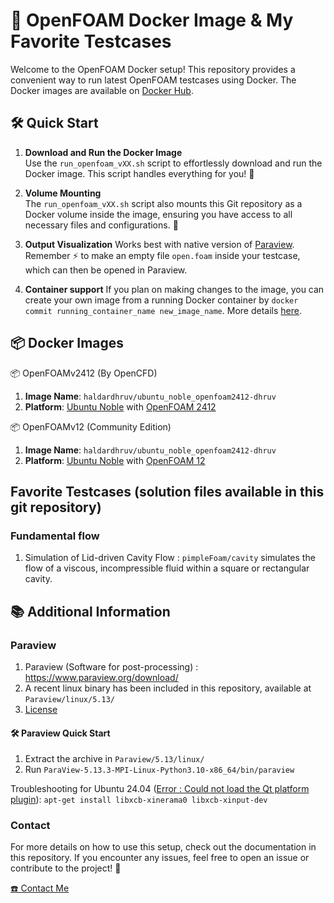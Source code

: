 # 🚀 OpenFOAM Docker Image & My Favorite Testcases

Welcome to the OpenFOAM Docker setup! This repository provides a convenient way to run latest OpenFOAM testcases using Docker. The Docker images are available on [Docker Hub](https://hub.docker.com/u/haldardhruv).

## 🛠️ Quick Start

1. **Download and Run the Docker Image**  
   Use the `run_openfoam_vXX.sh` script to effortlessly download and run the Docker image. This script handles everything for you! 🎉

2. **Volume Mounting**  
   The `run_openfoam_vXX.sh` script also mounts this Git repository as a Docker volume inside the image, ensuring you have access to all necessary files and configurations. 📂

3. **Output Visualization**
   Works best with native version of [Paraview](https://www.paraview.org/download/). Remember ⚡ to make an empty file `open.foam` inside your testcase, which can then be opened in Paraview.

4. **Container support**
   If you plan on making changes to the image, you can create your own image from a running Docker container by `docker commit running_container_name new_image_name`. More details [here](https://docs.docker.com/reference/cli/docker/container/commit/).

## 📦 Docker Images

📦 OpenFOAMv2412 (By OpenCFD)
1. **Image Name**: `haldardhruv/ubuntu_noble_openfoam2412-dhruv`
2. **Platform**: [Ubuntu Noble](https://releases.ubuntu.com/noble/) with [OpenFOAM 2412](https://www.openfoam.com/news/main-news/openfoam-v2412)

📦 OpenFOAMv12 (Community Edition)
1. **Image Name**: `haldardhruv/ubuntu_noble_openfoam2412-dhruv`
2. **Platform**: [Ubuntu Noble](https://releases.ubuntu.com/noble/) with [OpenFOAM 12](https://openfoam.org/version/12/)

## Favorite Testcases (solution files available in this git repository)
### Fundamental flow 
1. Simulation of Lid-driven Cavity Flow : `pimpleFoam/cavity` simulates the flow of a viscous, incompressible fluid within a square or rectangular cavity.


## 📚 Additional Information

### Paraview 
1. Paraview (Software for post-processing) : https://www.paraview.org/download/
2. A recent linux binary has been included in this repository, available at `Paraview/linux/5.13/`
3. [License](https://www.paraview.org/license/)

#### 🛠️ Paraview Quick Start
1. Extract the archive in `Paraview/5.13/linux/`
2. Run `ParaView-5.13.3-MPI-Linux-Python3.10-x86_64/bin/paraview`

Troubleshooting for Ubuntu 24.04 ([Error : Could not load the Qt platform plugin](https://discourse.paraview.org/t/unable-to-launch-paraview-could-not-load-the-qt-platform-plugin/7339/8)): `apt-get install libxcb-xinerama0 libxcb-xinput-dev`

### Contact
For more details on how to use this setup, check out the documentation in this repository. If you encounter any issues, feel free to open an issue or contribute to the project! 🤝

[☎️ Contact Me](https://dhruvhaldar.vercel.app/about)